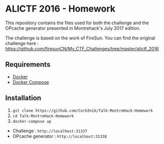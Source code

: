 # ALICTF 2016 - Homework

This repository contains the files used for both the challenge and the OPcache generator presented in Montrehack's July 2017 edition. 

The challenge is based on the work of FireSun. You can find the original challenge here : https://github.com/firesunCN/My_CTF_Challenges/tree/master/alictf_2016

## Requirements
- [Docker](https://www.docker.com/)
- [Docker Compose](https://docs.docker.com/compose/)

## Installation
1. `git clone https://github.com/Corb3nik/Talk-MontreHack-Homework`
2. `cd Talk-MontreHack-Homework`
3. `docker-compose up`

- Challenge : `http://localhost:31337`
- OPcache generator : `http://localhost:31338`
